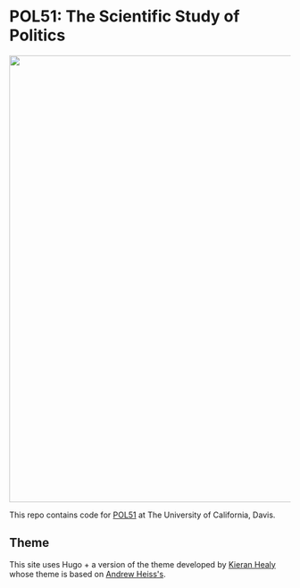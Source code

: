 # POL51: The Scientific Study of Politics

<img src="assets/images/icon.png" width="800">



This repo contains code for [POL51](https://quantpol.juanftellez.com) at The University of California, Davis. 


## Theme

This site uses Hugo + a version of the theme developed by [Kieran Healy](https://kieranhealy.org/) whose theme is based on [Andrew Heiss's](https://andrewheiss.com).

